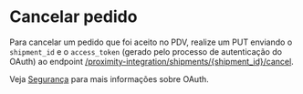 # Cancelar pedido

Para cancelar um pedido que foi aceito no PDV, realize um PUT enviando o `shipment_id` e o `access_token` (gerado pelo processo de autenticação do OAuth) ao endpoint  [/proximity-integration/shipments/{shipment_id}/cancel](/developers/pt/reference/mp_delivery/_proximity-integration_shipments_shipment_id_cancel/put). 

Veja [Segurança](/developers/pt/guides/additional-content/security/oauth/introduction) para mais informações sobre OAuth.